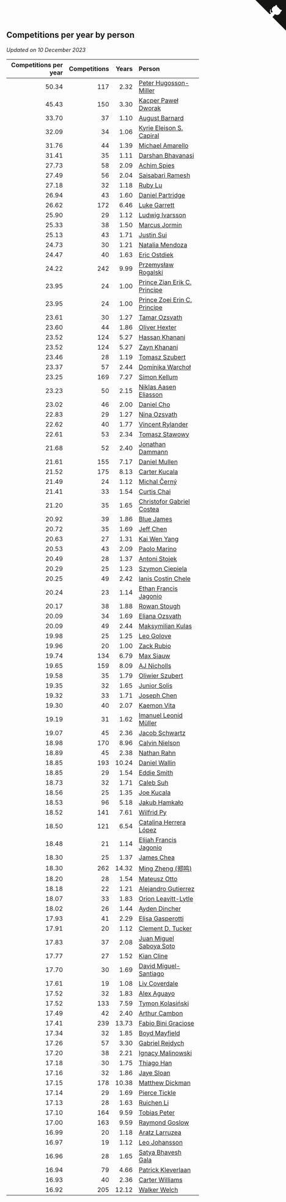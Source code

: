 ## Competitions per year by person

*Updated on 10 December 2023*

| Competitions per year | Competitions | Years | Person |
| ---: | ---: | ---: | :--- |
| 50.34 | 117 | 2.32 | [Peter Hugosson-Miller](https://www.worldcubeassociation.org/persons/2021HUGO01) |
| 45.43 | 150 | 3.30 | [Kacper Paweł Dworak](https://www.worldcubeassociation.org/persons/2020DWOR01) |
| 33.70 | 37 | 1.10 | [August Barnard](https://www.worldcubeassociation.org/persons/2022BARN21) |
| 32.09 | 34 | 1.06 | [Kyrie Eleison S. Capiral](https://www.worldcubeassociation.org/persons/2022CAPI02) |
| 31.76 | 44 | 1.39 | [Michael Amarello](https://www.worldcubeassociation.org/persons/2022AMAR09) |
| 31.41 | 35 | 1.11 | [Darshan Bhavanasi](https://www.worldcubeassociation.org/persons/2022BHAV01) |
| 27.73 | 58 | 2.09 | [Achim Spies](https://www.worldcubeassociation.org/persons/2021SPIE01) |
| 27.49 | 56 | 2.04 | [Saisabari Ramesh](https://www.worldcubeassociation.org/persons/2021RAME01) |
| 27.18 | 32 | 1.18 | [Ruby Lu](https://www.worldcubeassociation.org/persons/2022LURU01) |
| 26.94 | 43 | 1.60 | [Daniel Partridge](https://www.worldcubeassociation.org/persons/2022PART02) |
| 26.62 | 172 | 6.46 | [Luke Garrett](https://www.worldcubeassociation.org/persons/2017GARR05) |
| 25.90 | 29 | 1.12 | [Ludwig Ivarsson](https://www.worldcubeassociation.org/persons/2022IVAR01) |
| 25.33 | 38 | 1.50 | [Marcus Jormin](https://www.worldcubeassociation.org/persons/2022JORM01) |
| 25.13 | 43 | 1.71 | [Justin Sui](https://www.worldcubeassociation.org/persons/2022SUIJ01) |
| 24.73 | 30 | 1.21 | [Natalia Mendoza](https://www.worldcubeassociation.org/persons/2022MEND24) |
| 24.47 | 40 | 1.63 | [Eric Ostdiek](https://www.worldcubeassociation.org/persons/2022OSTD01) |
| 24.22 | 242 | 9.99 | [Przemysław Rogalski](https://www.worldcubeassociation.org/persons/2013ROGA02) |
| 23.95 | 24 | 1.00 | [Prince Zian Erik C. Principe](https://www.worldcubeassociation.org/persons/2022PRIN08) |
| 23.95 | 24 | 1.00 | [Prince Zoei Erin C. Principe](https://www.worldcubeassociation.org/persons/2022PRIN09) |
| 23.61 | 30 | 1.27 | [Tamar Ozsvath](https://www.worldcubeassociation.org/persons/2022OZSV04) |
| 23.60 | 44 | 1.86 | [Oliver Hexter](https://www.worldcubeassociation.org/persons/2022HEXT01) |
| 23.52 | 124 | 5.27 | [Hassan Khanani](https://www.worldcubeassociation.org/persons/2018KHAN26) |
| 23.52 | 124 | 5.27 | [Zayn Khanani](https://www.worldcubeassociation.org/persons/2018KHAN28) |
| 23.46 | 28 | 1.19 | [Tomasz Szubert](https://www.worldcubeassociation.org/persons/2022SZUB02) |
| 23.37 | 57 | 2.44 | [Dominika Warchoł](https://www.worldcubeassociation.org/persons/2021WARC01) |
| 23.25 | 169 | 7.27 | [Simon Kellum](https://www.worldcubeassociation.org/persons/2016KELL12) |
| 23.23 | 50 | 2.15 | [Niklas Aasen Eliasson](https://www.worldcubeassociation.org/persons/2021ELIA01) |
| 23.02 | 46 | 2.00 | [Daniel Cho](https://www.worldcubeassociation.org/persons/2021CHOD01) |
| 22.83 | 29 | 1.27 | [Nina Ozsvath](https://www.worldcubeassociation.org/persons/2022OZSV03) |
| 22.62 | 40 | 1.77 | [Vincent Rylander](https://www.worldcubeassociation.org/persons/2022RYLA01) |
| 22.61 | 53 | 2.34 | [Tomasz Stawowy](https://www.worldcubeassociation.org/persons/2021STAW01) |
| 21.68 | 52 | 2.40 | [Jonathan Dammann](https://www.worldcubeassociation.org/persons/2021DAMM01) |
| 21.61 | 155 | 7.17 | [Daniel Mullen](https://www.worldcubeassociation.org/persons/2016MULL04) |
| 21.52 | 175 | 8.13 | [Carter Kucala](https://www.worldcubeassociation.org/persons/2015KUCA01) |
| 21.49 | 24 | 1.12 | [Michal Černý](https://www.worldcubeassociation.org/persons/2022CERN03) |
| 21.41 | 33 | 1.54 | [Curtis Chai](https://www.worldcubeassociation.org/persons/2022CHAI02) |
| 21.20 | 35 | 1.65 | [Christofor Gabriel Costea](https://www.worldcubeassociation.org/persons/2022COST03) |
| 20.92 | 39 | 1.86 | [Blue James](https://www.worldcubeassociation.org/persons/2022JAME01) |
| 20.72 | 35 | 1.69 | [Jeff Chen](https://www.worldcubeassociation.org/persons/2022CHEN19) |
| 20.63 | 27 | 1.31 | [Kai Wen Yang](https://www.worldcubeassociation.org/persons/2022YANG19) |
| 20.53 | 43 | 2.09 | [Paolo Marino](https://www.worldcubeassociation.org/persons/2021MARI04) |
| 20.49 | 28 | 1.37 | [Antoni Stojek](https://www.worldcubeassociation.org/persons/2022STOJ03) |
| 20.29 | 25 | 1.23 | [Szymon Ciepiela](https://www.worldcubeassociation.org/persons/2022CIEP01) |
| 20.25 | 49 | 2.42 | [Ianis Costin Chele](https://www.worldcubeassociation.org/persons/2021CHEL01) |
| 20.24 | 23 | 1.14 | [Ethan Francis Jagonio](https://www.worldcubeassociation.org/persons/2022JAGO03) |
| 20.17 | 38 | 1.88 | [Rowan Stough](https://www.worldcubeassociation.org/persons/2022STOU01) |
| 20.09 | 34 | 1.69 | [Eliana Ozsvath](https://www.worldcubeassociation.org/persons/2022OZSV01) |
| 20.09 | 49 | 2.44 | [Maksymilian Kulas](https://www.worldcubeassociation.org/persons/2021KULA02) |
| 19.98 | 25 | 1.25 | [Leo Golove](https://www.worldcubeassociation.org/persons/2022GOLO02) |
| 19.96 | 20 | 1.00 | [Zack Rubio](https://www.worldcubeassociation.org/persons/2022RUBI10) |
| 19.74 | 134 | 6.79 | [Max Siauw](https://www.worldcubeassociation.org/persons/2017SIAU02) |
| 19.65 | 159 | 8.09 | [AJ Nicholls](https://www.worldcubeassociation.org/persons/2015NICH04) |
| 19.58 | 35 | 1.79 | [Oliwier Szubert](https://www.worldcubeassociation.org/persons/2022SZUB01) |
| 19.35 | 32 | 1.65 | [Junior Solis](https://www.worldcubeassociation.org/persons/2022SOLI03) |
| 19.32 | 33 | 1.71 | [Joseph Chen](https://www.worldcubeassociation.org/persons/2022CHEN16) |
| 19.30 | 40 | 2.07 | [Kaemon Vita](https://www.worldcubeassociation.org/persons/2021VITA01) |
| 19.19 | 31 | 1.62 | [Imanuel Leonid Müller](https://www.worldcubeassociation.org/persons/2022MULL02) |
| 19.07 | 45 | 2.36 | [Jacob Schwartz](https://www.worldcubeassociation.org/persons/2021SCHW01) |
| 18.98 | 170 | 8.96 | [Calvin Nielson](https://www.worldcubeassociation.org/persons/2014NIEL03) |
| 18.89 | 45 | 2.38 | [Nathan Rahn](https://www.worldcubeassociation.org/persons/2021RAHN01) |
| 18.85 | 193 | 10.24 | [Daniel Wallin](https://www.worldcubeassociation.org/persons/2013WALL03) |
| 18.85 | 29 | 1.54 | [Eddie Smith](https://www.worldcubeassociation.org/persons/2022SMIT20) |
| 18.73 | 32 | 1.71 | [Caleb Suh](https://www.worldcubeassociation.org/persons/2022SUHC01) |
| 18.56 | 25 | 1.35 | [Joe Kucala](https://www.worldcubeassociation.org/persons/2022KUCA01) |
| 18.53 | 96 | 5.18 | [Jakub Hamkało](https://www.worldcubeassociation.org/persons/2018HAMK01) |
| 18.52 | 141 | 7.61 | [Wilfrid Py](https://www.worldcubeassociation.org/persons/2016PYWI01) |
| 18.50 | 121 | 6.54 | [Catalina Herrera López](https://www.worldcubeassociation.org/persons/2017LOPE31) |
| 18.48 | 21 | 1.14 | [Elijah Francis Jagonio](https://www.worldcubeassociation.org/persons/2022JAGO02) |
| 18.30 | 25 | 1.37 | [James Chea](https://www.worldcubeassociation.org/persons/2022CHEA05) |
| 18.30 | 262 | 14.32 | [Ming Zheng (郑鸣)](https://www.worldcubeassociation.org/persons/2009ZHEN11) |
| 18.20 | 28 | 1.54 | [Mateusz Otto](https://www.worldcubeassociation.org/persons/2022OTTO01) |
| 18.18 | 22 | 1.21 | [Alejandro Gutierrez](https://www.worldcubeassociation.org/persons/2022GUTI09) |
| 18.07 | 33 | 1.83 | [Orion Leavitt-Lytle](https://www.worldcubeassociation.org/persons/2022LEAV01) |
| 18.02 | 26 | 1.44 | [Ayden Dincher](https://www.worldcubeassociation.org/persons/2022DINC01) |
| 17.93 | 41 | 2.29 | [Elisa Gasperotti](https://www.worldcubeassociation.org/persons/2021GASP01) |
| 17.91 | 20 | 1.12 | [Clement D. Tucker](https://www.worldcubeassociation.org/persons/2022TUCK09) |
| 17.83 | 37 | 2.08 | [Juan Miguel Saboya Soto](https://www.worldcubeassociation.org/persons/2021SOTO01) |
| 17.77 | 27 | 1.52 | [Kian Cline](https://www.worldcubeassociation.org/persons/2022CLIN01) |
| 17.70 | 30 | 1.69 | [David Miguel-Santiago](https://www.worldcubeassociation.org/persons/2022MIGU02) |
| 17.61 | 19 | 1.08 | [Liv Coverdale](https://www.worldcubeassociation.org/persons/2022COVE02) |
| 17.52 | 32 | 1.83 | [Alex Aguayo](https://www.worldcubeassociation.org/persons/2022AGUA01) |
| 17.52 | 133 | 7.59 | [Tymon Kolasiński](https://www.worldcubeassociation.org/persons/2016KOLA02) |
| 17.49 | 42 | 2.40 | [Arthur Cambon](https://www.worldcubeassociation.org/persons/2021CAMB01) |
| 17.41 | 239 | 13.73 | [Fabio Bini Graciose](https://www.worldcubeassociation.org/persons/2010GRAC02) |
| 17.34 | 32 | 1.85 | [Boyd Mayfield](https://www.worldcubeassociation.org/persons/2022MAYF01) |
| 17.26 | 57 | 3.30 | [Gabriel Rejdych](https://www.worldcubeassociation.org/persons/2020REJD01) |
| 17.20 | 38 | 2.21 | [Ignacy Malinowski](https://www.worldcubeassociation.org/persons/2021MALI02) |
| 17.18 | 30 | 1.75 | [Thiago Han](https://www.worldcubeassociation.org/persons/2022HANT01) |
| 17.16 | 32 | 1.86 | [Jaye Sloan](https://www.worldcubeassociation.org/persons/2022SLOA01) |
| 17.15 | 178 | 10.38 | [Matthew Dickman](https://www.worldcubeassociation.org/persons/2013DICK01) |
| 17.14 | 29 | 1.69 | [Pierce Tickle](https://www.worldcubeassociation.org/persons/2022TICK01) |
| 17.13 | 28 | 1.63 | [Ruichen Li](https://www.worldcubeassociation.org/persons/2022LIRU02) |
| 17.10 | 164 | 9.59 | [Tobias Peter](https://www.worldcubeassociation.org/persons/2014PETE03) |
| 17.00 | 163 | 9.59 | [Raymond Goslow](https://www.worldcubeassociation.org/persons/2014GOSL01) |
| 16.99 | 20 | 1.18 | [Aratz Larruzea](https://www.worldcubeassociation.org/persons/2022LARR02) |
| 16.97 | 19 | 1.12 | [Leo Johansson](https://www.worldcubeassociation.org/persons/2022JOHA08) |
| 16.96 | 28 | 1.65 | [Satya Bhavesh Gala](https://www.worldcubeassociation.org/persons/2022GALA03) |
| 16.94 | 79 | 4.66 | [Patrick Kleverlaan](https://www.worldcubeassociation.org/persons/2019KLEV01) |
| 16.93 | 40 | 2.36 | [Carter Williams](https://www.worldcubeassociation.org/persons/2021WILL06) |
| 16.92 | 205 | 12.12 | [Walker Welch](https://www.worldcubeassociation.org/persons/2011WELC01) |


<a href="https://github.com/jonatanklosko/wca_statistics" class="github-corner" aria-label="View source on Github"><svg width="80" height="80" viewBox="0 0 250 250" style="fill:#151513; color:#fff; position: absolute; top: 0; border: 0; right: 0;" aria-hidden="true"><path d="M0,0 L115,115 L130,115 L142,142 L250,250 L250,0 Z"></path><path d="M128.3,109.0 C113.8,99.7 119.0,89.6 119.0,89.6 C122.0,82.7 120.5,78.6 120.5,78.6 C119.2,72.0 123.4,76.3 123.4,76.3 C127.3,80.9 125.5,87.3 125.5,87.3 C122.9,97.6 130.6,101.9 134.4,103.2" fill="currentColor" style="transform-origin: 130px 106px;" class="octo-arm"></path><path d="M115.0,115.0 C114.9,115.1 118.7,116.5 119.8,115.4 L133.7,101.6 C136.9,99.2 139.9,98.4 142.2,98.6 C133.8,88.0 127.5,74.4 143.8,58.0 C148.5,53.4 154.0,51.2 159.7,51.0 C160.3,49.4 163.2,43.6 171.4,40.1 C171.4,40.1 176.1,42.5 178.8,56.2 C183.1,58.6 187.2,61.8 190.9,65.4 C194.5,69.0 197.7,73.2 200.1,77.6 C213.8,80.2 216.3,84.9 216.3,84.9 C212.7,93.1 206.9,96.0 205.4,96.6 C205.1,102.4 203.0,107.8 198.3,112.5 C181.9,128.9 168.3,122.5 157.7,114.1 C157.9,116.9 156.7,120.9 152.7,124.9 L141.0,136.5 C139.8,137.7 141.6,141.9 141.8,141.8 Z" fill="currentColor" class="octo-body"></path></svg></a><style>.github-corner:hover .octo-arm{animation:octocat-wave 560ms ease-in-out}@keyframes octocat-wave{0%,100%{transform:rotate(0)}20%,60%{transform:rotate(-25deg)}40%,80%{transform:rotate(10deg)}}@media (max-width:500px){.github-corner:hover .octo-arm{animation:none}.github-corner .octo-arm{animation:octocat-wave 560ms ease-in-out}}</style>
